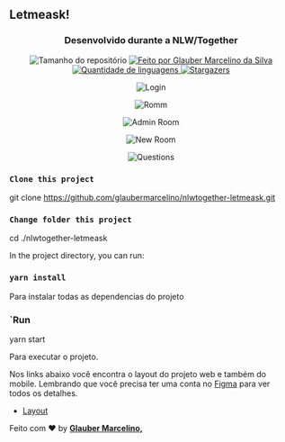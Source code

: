 ## Letmeask!

<h3 align="center">Desenvolvido durante a NLW/Together</h3>

<p align="center">
  <img alt="Tamanho do repositório" src="https://img.shields.io/github/repo-size/glaubermarcelino/nlwtogether-letmeask">
  
  <a href="https://www.instagram.com/mrglauber/">
	   <img alt="Feito por Glauber Marcelino da Silva" src="https://img.shields.io/badge/made%20by-Glauber%20Marcelino-%2304D361">
  </a>
  
  <a href="https://github.com/glaubermarcelino/nlwtogether-letmeask/search?l=typescript">
    <img alt="Quantidade de linguagens" src="https://img.shields.io/github/languages/count/glaubermarcelino/nlwtogether-letmeask">
  </a>
  
  <a href="https://github.com/glaubermarcelino/nlwtogether-letmeask/stargazers">
    <img alt="Stargazers" src="https://img.shields.io/github/stars/glaubermarcelino/nlwtogether-letmeask">
  </a>
</p>

<p align="center"> <img src="https://github.com/glaubermarcelino/nlwtogether-letmeask/blob/main/screens/login.png?raw=true" alt="Login" /> </p>
<p align="center"> <img src="https://github.com/glaubermarcelino/nlwtogether-letmeask/blob/main/screens/Room.png?raw=true" alt="Romm" /> </p>
<p align="center"> <img src="https://github.com/glaubermarcelino/nlwtogether-letmeask/blob/main/screens/Admin%20Room.png?raw=true" alt="Admin Room" /> </p>
<p align="center"> <img src="https://github.com/glaubermarcelino/nlwtogether-letmeask/blob/main/screens/New%20Room.png?raw=true" alt="New Room" /> </p>
<p align="center"> <img src="https://github.com/glaubermarcelino/nlwtogether-letmeask/blob/main/screens/question.png?raw=true" alt="Questions" /> </p>


### `Clone this project`
git clone https://github.com/glaubermarcelino/nlwtogether-letmeask.git

### `Change folder this project`
cd ./nlwtogether-letmeask

In the project directory, you can run:

### `yarn install`

Para instalar todas as dependencias do projeto

### `Run
yarn start


Para executar o projeto.

Nos links abaixo você encontra o layout do projeto web e também do mobile. Lembrando que você precisa ter uma conta no [Figma](http://figma.com/) para ver todos os detalhes.

- [Layout](https://www.figma.com/file/IChe9rlbvwEPlKSRw3YTZU/Letmeask-(Copy)?node-id=0%3A1)

Feito com ♥ by <strong><a href="https://www.linkedin.com/in/gtstecnologia/">Glauber Marcelino, </a></strong>

